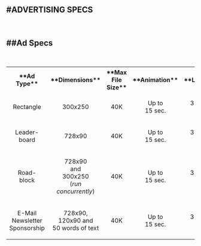 
<!--Start: left side body-->
#ADVERTISING SPECS
---

<br />

##Ad Specs
---

<br />

<table align="center" width="99%" cellspacing="1" cellpadding="1" border="0" id="Table01">
<tr>
	<th>**Ad Type**</th>
	<th>**Dimensions**</th>
	<th>**Max File Size**</th>
	<th>**Animation**</th>
	<th>**Loops**</th>
</tr>
<tr>
	<td align="center"><p>Rectangle</p></td>
	<td align="center"><p>300x250</td>
	<td align="center"><p>40K</p></td>
	<td align="center"><p>Up to<br />15 sec.</p></td>
	<td align="center"><p>3 loops<br />max</p></td>
</tr>
<tr>
	<td align="center"><p>Leader-<br />board</p></td>
	<td align="center"><p>728x90</p></td>
	<td align="center"><p>40K</p></td>
	<td align="center"><p>Up to<br />15 sec.</p></td>
	<td align="center"><p>3 loops<br />max</p></td>
</tr>
<tr>
	<td align="center"><p>Road-<br />block</p></td>
	<td align="center"><p>728x90<br />and<br />300x250<br />(<i>run concurrently</i>)</p></td>
	<td align="center"><p>40K</p></td>
	<td align="center"><p>Up to<br />15 sec.</p></td>
	<td align="center"><p>3 loops<br />max</p></td>
</tr>
<tr>
	<td align="center"><p>E-Mail Newsletter Sponsorship</p></td>
	<td align="center"><p>728x90,<br />120x90 and<br />50 words of text</p></td>
	<td align="center"><p>40K</p></td>
	<td align="center"><p>Up to<br />15 sec.</p></td>
	<td align="center"><p>3 loops<br />max</p></td>
</tr>
</table>
